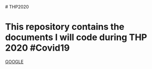 <!DOCTYPE html>
<html lang=en>
  # THP2020
  <head>
    <meta charset="utf-8">
    <title> WIldstef </title>
  </head>
  <body>
    <h1>This repository contains the documents I will code during THP 2020 #Covid19</h1>
    <a href=DAY02>GOOGLE</a>
  </body>
</html>
